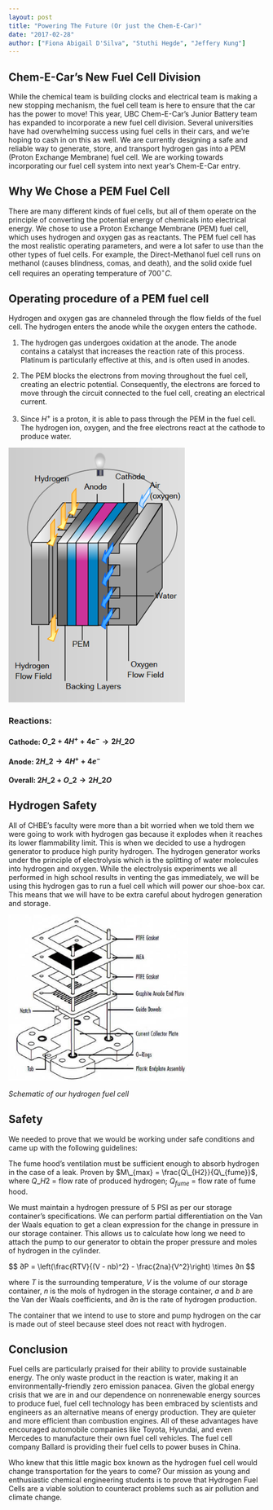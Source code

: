```yaml
---
layout: post
title: "Powering The Future (Or just the Chem-E-Car)"
date: "2017-02-28"
author: ["Fiona Abigail D'Silva", "Stuthi Hegde", "Jeffery Kung"]
---
```


## Chem-E-Car’s New Fuel Cell Division
While the chemical team is building clocks and electrical team is making a new stopping mechanism, the fuel cell team is here to ensure that the car has the power to move! This year, UBC Chem-E-Car’s Junior Battery team has expanded to incorporate a new fuel cell division. Several universities have had overwhelming success using fuel cells in their cars, and we’re hoping to cash in on this as well. We are currently designing a safe and reliable way to generate, store, and transport hydrogen gas into a PEM (Proton Exchange Membrane) fuel cell. We are working towards incorporating our fuel cell system into next year’s Chem-E-Car entry. 

## Why We Chose a PEM Fuel Cell

There are many different kinds of fuel cells, but all of them operate on the principle of converting the potential energy of chemicals into electrical energy. We chose to use a Proton Exchange Membrane (PEM) fuel cell, which uses hydrogen and oxygen gas as reactants. The PEM fuel cell has the most realistic operating parameters, and were a lot safer to use than the other types of fuel cells. For example, the Direct-Methanol fuel cell runs on methanol (causes blindness, comas, and death), and the solid oxide fuel cell requires an operating temperature of $700^{\circ}C$.

## Operating procedure of a PEM fuel cell 

Hydrogen and oxygen gas are channeled through the flow fields of the fuel cell. The hydrogen enters the anode while the oxygen enters the cathode.

1. The hydrogen gas undergoes oxidation at the anode. The anode contains a catalyst that increases the reaction rate of this process. Platinum is particularly effective at this, and is often used in anodes.

2. The PEM blocks the electrons from moving throughout the fuel cell, creating an electric potential. Consequently, the electrons are forced to move through the circuit connected to the fuel cell, creating an electrical current. 

3. Since $H^+$ is a proton, it is able to pass through the PEM in the fuel cell. The hydrogen ion, oxygen, and the free electrons react at the cathode to produce water. 

<div class="text-center"><img alt="fuel" src="/assets/images/blog/fuelcell/image01.png" height="500px"></div>

### Reactions: 
#### Cathode: $O\_2 + 4H^+ + 4e^- → 2H\_2O$

#### Anode: $2H\_2 → 4H^+ + 4e^-$

#### Overall: $2H\_2 + O\_2 → 2H\_2O$

## Hydrogen Safety
All of CHBE’s faculty were more than a bit worried when we told them we were going to work with hydrogen gas because it explodes when it reaches its lower flammability limit. This is when we decided to use a hydrogen generator to produce high purity hydrogen. The hydrogen generator works under the principle of electrolysis which is the splitting of water molecules into hydrogen and oxygen. While the electrolysis experiments we all performed in high school results in venting the gas immediately, we will be using this hydrogen gas to run a fuel cell which will power our shoe-box car. This means that we will have to be extra careful about hydrogen generation and storage. 

<div class="text-center"><img alt="image" src="/assets/images/blog/fuelcell/image00.jpg" width="70%"></div>

*Schematic of our hydrogen fuel cell*

## Safety 

We needed to prove that we would be working under safe conditions and came up with the following guidelines:

The fume hood’s ventilation must be sufficient enough to absorb hydrogen in the case of a leak. Proven by $M­\_{max} = \frac{Q\_{H2}}{Q\_{fume}}$, where $Q\_{H2}$ = flow rate of produced hydrogen; $Q_{fume}$ = flow rate of fume hood. 

We must maintain a hydrogen pressure of 5 PSI as per our storage container’s specifications. We can perform partial differentiation on the Van der Waals equation to get a clean expression for the change in pressure in our storage container. This allows us to calculate how long we need to attach the pump to our generator to obtain the proper pressure and moles of hydrogen in the cylinder.

<div>$$ ∂P = \left(\frac{RTV}{(V - nb)^2} - \frac{2na}{V^2}\right) \times ∂n $$</div>

where $T$ is the surrounding temperature, $V$ is the volume of our storage container, $n$ is the mols of hydrogen in the storage container, $a$ and $b$ are the Van der Waals coefficients, and $∂n$ is the rate of hydrogen production.

The container that we intend to use to store and pump hydrogen on the car is made out of steel because steel does not react with hydrogen.

## Conclusion

Fuel cells are particularly praised for their ability to provide sustainable energy. The only waste product in the reaction is water, making it an environmentally-friendly zero emission panacea. Given the global energy crisis that we are in and our dependence on nonrenewable energy sources to produce fuel, fuel cell technology has been embraced by scientists and engineers as an alternative means of energy production. They are quieter and more efficient than combustion engines. All of these advantages have encouraged automobile companies like Toyota, Hyundai, and even Mercedes to manufacture their own fuel cell vehicles. The fuel cell company Ballard is providing their fuel cells to power buses in China.

Who knew that this little magic box known as the hydrogen fuel cell would change transportation for the years to come? Our mission as young and enthusiastic chemical engineering students is to prove that Hydrogen Fuel Cells are a viable solution to counteract problems such as air pollution and climate change. 
